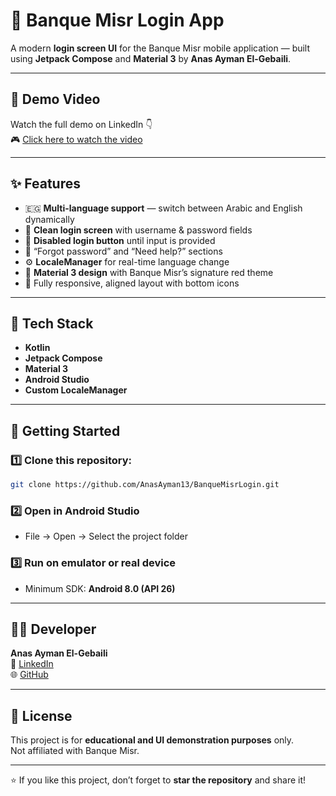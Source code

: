 # 🏦 Banque Misr Login App

A modern **login screen UI** for the Banque Misr mobile application — built using **Jetpack Compose** and **Material 3** by **Anas Ayman El-Gebaili**.

---

## 🎥 Demo Video

Watch the full demo on LinkedIn 👇  
🎮 [Click here to watch the video](https://www.linkedin.com/in/YOUR-LINKEDIN-USERNAME/)

---

## ✨ Features

- 🇪🇬 **Multi-language support** — switch between Arabic and English dynamically
- 🔐 **Clean login screen** with username & password fields
- 🚫 **Disabled login button** until input is provided
- 💬 “Forgot password” and “Need help?” sections
- ⚙️ **LocaleManager** for real-time language change
- 🎨 **Material 3 design** with Banque Misr’s signature red theme
- 📱 Fully responsive, aligned layout with bottom icons

---

## 🧮 Tech Stack

- **Kotlin**
- **Jetpack Compose**
- **Material 3**
- **Android Studio**
- **Custom LocaleManager**

---

## 🚀 Getting Started

### 1️⃣ Clone this repository:
```bash
git clone https://github.com/AnasAyman13/BanqueMisrLogin.git
```

### 2️⃣ Open in Android Studio
- File → Open → Select the project folder

### 3️⃣ Run on emulator or real device  
- Minimum SDK: **Android 8.0 (API 26)**

---

## 👨‍💻 Developer

**Anas Ayman El-Gebaili**  
💼 [LinkedIn](https://www.linkedin.com/in/YOUR-LINKEDIN-USERNAME/)  
🌐 [GitHub](https://github.com/AnasAyman13)

---

## 📄 License

This project is for **educational and UI demonstration purposes** only.  
Not affiliated with Banque Misr.

---

⭐ If you like this project, don’t forget to **star the repository** and share it!